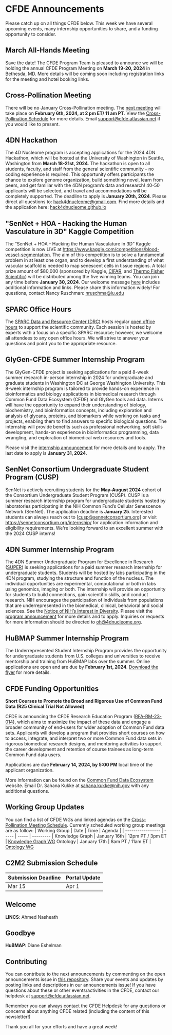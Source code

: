 # CFDE Announcements

Please catch up on all things CFDE below. This week we have several upcoming events, many internship opportunities to share, and a funding opportunity to consider.

## March All-Hands Meeting
Save the date! The CFDE Program Team is pleased to announce we will be holding the annual CFDE Program Meeting on **March 19-20, 2024** in Bethesda, MD. More details will be coming soon including registration links for the meeting and hotel booking links. 

## Cross-Pollination Meeting
There will be no January Cross-Pollination meeting. The [next meeting](https://docs.google.com/document/d/1iHMcU895gDwjohK6rNlcK4Gzc6p91bVepN2xsjFps_I/edit?usp=sharing) will take place on **February 6th, 2024, at 2 pm ET/ 11 am PT**. View the [Cross-Pollination Schedule](https://docs.google.com/spreadsheets/d/1hQAeOLkivUZZnwZ_KxfGw3neezMaWbrPk9nnFiKfQGA/edit?usp=sharing) for more details. Email [support@cfde.atlassian.net](mailto:support@cfde.atlassian.net) if you would like to present.

## 4DN Hackathon
The 4D Nucleome program is accepting applications for the 2024 4DN Hackathon, which will be hosted at the University of Washington in Seattle, Washington from **March 18-21st, 2024**. The hackathon is open to all students, faculty, and staff from the general scientific community – no coding experience is required. This opportunity offers participants the chance to explore genome organization, build something novel, learn from peers, and get familiar with the 4DN program’s data and research! 40-50 applicants will be selected, and travel and accommodations will be completely supported. The deadline to apply is  **January 20th, 2024**. Please direct all questions to: [hack4dnucleome@gmail.com](mailto:hack4dnucleome@gmail.com). Find more details and the application here: [hack4dnucleome.github.io](https://hack4dnucleome.github.io/)

## "SenNet + HOA - Hacking the Human Vasculature in 3D" Kaggle Competition
The “SenNet + HOA - Hacking the Human Vasculature in 3D” Kaggle competition is now LIVE at https://www.kaggle.com/competitions/blood-vessel-segmentation. The aim of this competition is to solve a fundamental problem in at least one organ, and to develop a first understanding of what vascular scaffold is needed to map senescent cells in tissue regions. A total prize amount of $80,000 (sponsored by Kaggle, [CIFAR](https://cifar.ca/), and [Thermo Fisher Scientific](https://www.thermofisher.com/us/en/home.html)) will be distributed among the five winning teams. You can join any time before **January 30, 2024**. Our welcome message [here](https://www.kaggle.com/competitions/blood-vessel-segmentation/discussion/452809) includes additional information and links. Please share this information widely! For questions, contact Nancy Ruschman: [nruschma@iu.edu](mailto:nruschma@iu.edu)

## SPARC Office Hours
The [SPARC Data and Resource Center (DRC)](https://science.us2.list-manage.com/track/click?u=e60c48f231a30b544eed731ea&id=acb378d996&e=82138c187c) hosts regular [open office ](https://science.us2.list-manage.com/track/click?u=e60c48f231a30b544eed731ea&id=cb868cb2a9&e=82138c187c)[hours](https://science.us2.list-manage.com/track/click?u=e60c48f231a30b544eed731ea&id=9a912d5659&e=82138c187c) to support the scientific community. Each session is hosted by experts with a focus on a specific SPARC resource; however, we welcome all attendees to any open office hours. We will strive to answer your questions and point you to the appropriate resource.

## GlyGen-CFDE Summer Internship Program
The GlyGen-CFDE project is seeking applications for a paid 8-week summer research in-person internship in 2024 for undergraduate and graduate students in Washington DC at George Washington University. This 8-week internship program is tailored to provide hands-on experience in bioinformatics and biology applications in biomedical research through Common Fund Data Ecosystem (CFDE) and GlyGen tools and data. Interns will have the opportunity to expand their understanding of biology, biochemistry, and bioinformatics concepts, including exploration and analysis of glycans, proteins, and biomarkers while working on tasks and projects, enabling them to find answers to specific biological questions. The internship will provide benefits such as professional networking, soft skills development, hands-on experience in bioinformatics programming, data wrangling, and exploration of biomedical web resources and tools. 

Please visit the [internship announcement](https://wiki.glygen.org/index.php?title=GlyGen_Internships%2FGlyGen-CFDE_Summer_2024_Internship_Program_Announcement) for more details and to apply. The last date to apply is **January 31, 2024**.

## SenNet Consortium Undergraduate Student Program (CUSP)
SenNet is actively recruiting students for the **May-August 2024** cohort of the Consortium Undergraduate Student Program (CUSP). CUSP is a summer research internship program for undergraduate students hosted by laboratories participating in the NIH Common Fund’s Cellular Senescence Network (SenNet). The application deadline is **January 25**. Interested students can always reach out to [cusp@sennetconsortium.org] or visit https://sennetconsortium.org/internship/ for application information and eligibility requirements. We're looking forward to an excellent summer with the 2024 CUSP interns! 

## 4DN Summer Internship Program
The 4DN Summer Undergraduate Program for Excellence in Research ([SUPER](https://www.4dnucleome.org/internship/)) is seeking applications for a paid summer research internship for undergraduate students. Students will be hosted by labs participating in the 4DN program, studying the structure and function of the nucleus. The individual opportunities are experimental, computational or both in labs using genomics, imaging or both. The internship will provide an opportunity for students to build connections, gain scientific skills, and conduct research. NIH encourages the participation of individuals from populations that are underrepresented in the biomedical, clinical, behavioral and social sciences. See the [Notice of NIH’s Interest in Diversity](https://grants.nih.gov/grants/guide/notice-files/NOT-OD-20-031.html). Please visit the [program announcement](https://www.4dnucleome.org/internship/) for more details and to apply. Inquiries or requests for more information should be directed to [oh@4dnucleome.org](mailto:oh@4dnucleome.org).

## HuBMAP Summer Internship Program
The Underrepresented Student Internship Program provides the opportunity for undergraduate students from U.S. colleges and universities to receive mentorship and training from HuBMAP labs over the summer. Online applications are open and are due by **February 1st, 2024**. [Download the flyer](https://github.com/nih-cfde/announcements/files/13209400/HuBMAP.Internship.Flyer.pdf) for more details.

## CFDE Funding Opportunities
 **Short Courses to Promote the Broad and Rigorous Use of Common Fund Data (R25 Clinical Trial Not Allowed)**

CFDE is announcing the CFDE Research Education Program ([RFA-RM-23-014](https://grants.nih.gov/grants/guide/rfa-files/RFA-RM-23-014.html)), which aims to maximize the impact of these data and engage a broader community of end-users for wider adoption of Common Fund data sets. Applicants will develop a program that provides short courses on how to access, integrate, and interpret two or more Common Fund data sets in rigorous biomedical research designs, and mentoring activities to support the career development and retention of course trainees as long-term Common Fund data users. 

Applications are due **February 14, 2024, by 5:00 PM** local time of the applicant organization.   

More information can be found on the [Common Fund Data Ecosystem](https://commonfund.nih.gov/dataecosystem) website. Email Dr. Sahana Kukke at [sahana.kukke@nih.gov](mailto:sahana.kukke@nih.gov) with any additional questions.

## Working Group Updates
You can find a list of CFDE WGs and linked agendas on the [Cross-Pollination Meeting Schedule](https://docs.google.com/spreadsheets/d/1hQAeOLkivUZZnwZ_KxfGw3neezMaWbrPk9nnFiKfQGA/edit?usp=sharing). Currently scheduled working group meetings are as follow: 
| Working Group | Date | Time | Agenda |
| ----------------- | ----- | ----- | --------- | 
Knowledge Graph | January 16th | 12pm PT / 3pm ET | [Knowledge Graph WG](https://docs.google.com/document/d/1WvpkLxWPW0XxZsam6jEJeEUQr2sQ0EWC/edit?usp=sharing&ouid=111367545760360703840&rtpof=true&sd=true)
Ontology | January 17th  | 8am PT / 11am ET | [Ontology WG](https://docs.google.com/document/d/1VoHHBeWfol6XNJa3kzOnOFuTaIrcLYbqKYQcOnj1oh4/edit?usp=sharing)

## C2M2 Submission Schedule
| Submission Deadline | Portal Update |
| ---------------------- | -----------------|
Mar 15 | Apr 1

## Welcome
**LINCS**: Ahmed Nasheath
## Goodbye
**HuBMAP**: Diane Eshelman

## Contributing
You can contribute to the next announcements by commenting on the open announcements issue in [this repository](https://github.com/nih-cfde/announcements/issues). Share your events and updates by posting links and descriptions in our announcements issue! If you have questions about these or other events/activities in the CFDE, contact our helpdesk at [support@cfde.atlassian.net](mailto:support@cfde.atlassian.net).

Remember you can always contact the CFDE Helpdesk for any questions or concerns about anything CFDE related (including the content of this newsletter!)

Thank you all for your efforts and have a great week!
